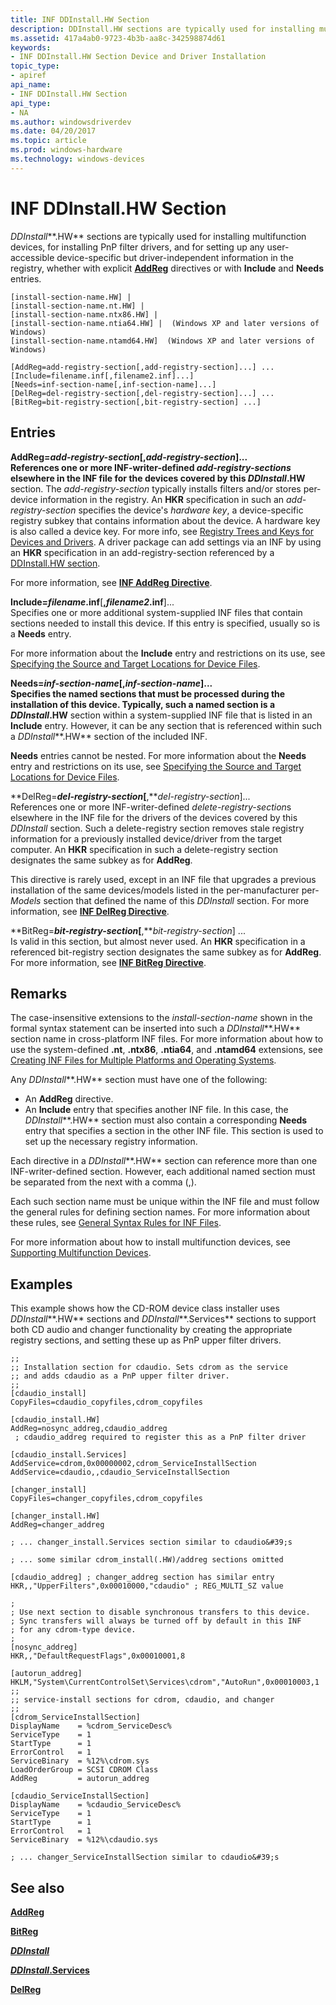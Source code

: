 ```yaml
---
title: INF DDInstall.HW Section
description: DDInstall.HW sections are typically used for installing multifunction devices, for installing PnP filter drivers, and for setting up any user-accessible device-specific but driver-independent information in the registry, whether with explicit AddReg directives or with Include and Needs entries.
ms.assetid: 417a4ab0-9723-4b3b-aa8c-342598874d61
keywords:
- INF DDInstall.HW Section Device and Driver Installation
topic_type:
- apiref
api_name:
- INF DDInstall.HW Section
api_type:
- NA
ms.author: windowsdriverdev
ms.date: 04/20/2017
ms.topic: article
ms.prod: windows-hardware
ms.technology: windows-devices
---
```


# INF DDInstall.HW Section


*DDInstall***.HW** sections are typically used for installing multifunction devices, for installing PnP filter drivers, and for setting up any user-accessible device-specific but driver-independent information in the registry, whether with explicit [**AddReg**](inf-addreg-directive.md) directives or with **Include** and **Needs** entries.

```
[install-section-name.HW] |
[install-section-name.nt.HW] |
[install-section-name.ntx86.HW] |
[install-section-name.ntia64.HW] |  (Windows XP and later versions of Windows)
[install-section-name.ntamd64.HW]  (Windows XP and later versions of Windows)
 
[AddReg=add-registry-section[,add-registry-section]...] ...
[Include=filename.inf[,filename2.inf]...]
[Needs=inf-section-name[,inf-section-name]...]
[DelReg=del-registry-section[,del-registry-section]...] ...
[BitReg=bit-registry-section[,bit-registry-section] ...] 
```

## Entries


<a href="" id="addreg-add-registry-section--add-registry-section----"></a>**AddReg=***add-registry-section*\[**,***add-registry-section*\]...  
References one or more INF-writer-defined *add-registry-sections* elsewhere in the INF file for the devices covered by this *DDInstall***.HW** section. The *add-registry-section* typically installs filters and/or stores per-device information in the registry. An **HKR** specification in such an *add-registry-section* specifies the device's *hardware key*, a device-specific registry subkey that contains information about the device. A hardware key is also called a device key. For more info, see [Registry Trees and Keys for Devices and Drivers](https://docs.microsoft.com/en-us/windows-hardware/drivers/install/registry-trees-and-keys). A driver package can add settings via an INF by using an **HKR** specification in an add-registry-section referenced by a [DDInstall.HW section](https://docs.microsoft.com/en-us/windows-hardware/drivers/install/inf-ddinstall-hw-section). 

For more information, see [**INF AddReg Directive**](inf-addreg-directive.md).

<a href="" id="include-filename-inf--filename2-inf----"></a>**Include=***filename***.inf**\[**,***filename2***.inf**\]...  
Specifies one or more additional system-supplied INF files that contain sections needed to install this device. If this entry is specified, usually so is a **Needs** entry.

For more information about the **Include** entry and restrictions on its use, see [Specifying the Source and Target Locations for Device Files](specifying-the-source-and-target-locations-for-device-files.md).

<a href="" id="needs-inf-section-name--inf-section-name----"></a>**Needs=***inf-section-name*\[**,***inf-section-name*\]...  
Specifies the named sections that must be processed during the installation of this device. Typically, such a named section is a *DDInstall***.HW** section within a system-supplied INF file that is listed in an **Include** entry. However, it can be any section that is referenced within such a *DDInstall***.HW** section of the included INF.

**Needs** entries cannot be nested. For more information about the **Needs** entry and restrictions on its use, see [Specifying the Source and Target Locations for Device Files](specifying-the-source-and-target-locations-for-device-files.md).

<a href="" id="delreg-del-registry-section--del-registry-section----"></a>**DelReg=***del-registry-section*\[**,***del-registry-section*\]...  
References one or more INF-writer-defined *delete-registry-section*s elsewhere in the INF file for the drivers of the devices covered by this *DDInstall* section. Such a delete-registry section removes stale registry information for a previously installed device/driver from the target computer. An **HKR** specification in such a delete-registry section designates the same subkey as for **AddReg**.

This directive is rarely used, except in an INF file that upgrades a previous installation of the same devices/models listed in the per-manufacturer per-*Models* section that defined the name of this *DDInstall* section. For more information, see [**INF DelReg Directive**](inf-delreg-directive.md).

<a href="" id="bitreg-bit-registry-section--bit-registry-section-----"></a>**BitReg=***bit-registry-section*\[**,***bit-registry-section*\] ...  
Is valid in this section, but almost never used. An **HKR** specification in a referenced bit-registry section designates the same subkey as for **AddReg**. For more information, see [**INF BitReg Directive**](inf-bitreg-directive.md).

Remarks
-------

The case-insensitive extensions to the *install-section-name* shown in the formal syntax statement can be inserted into such a *DDInstall***.HW** section name in cross-platform INF files. For more information about how to use the system-defined **.nt**, **.ntx86**, **.ntia64**, and **.ntamd64** extensions, see [Creating INF Files for Multiple Platforms and Operating Systems](creating-inf-files-for-multiple-platforms-and-operating-systems.md).

Any *DDInstall***.HW** section must have one of the following:

-   An **AddReg** directive.
-   An **Include** entry that specifies another INF file. In this case, the *DDInstall***.HW** section must also contain a corresponding **Needs** entry that specifies a section in the other INF file. This section is used to set up the necessary registry information.

Each directive in a *DDInstall***.HW** section can reference more than one INF-writer-defined section. However, each additional named section must be separated from the next with a comma (,).

Each such section name must be unique within the INF file and must follow the general rules for defining section names. For more information about these rules, see [General Syntax Rules for INF Files](general-syntax-rules-for-inf-files.md).

For more information about how to install multifunction devices, see [Supporting Multifunction Devices](https://msdn.microsoft.com/library/windows/hardware/ff542743).

Examples
--------

This example shows how the CD-ROM device class installer uses *DDInstall***.HW** sections and *DDInstall***.Services** sections to support both CD audio and changer functionality by creating the appropriate registry sections, and setting these up as PnP upper filter drivers.

```
;;
;; Installation section for cdaudio. Sets cdrom as the service 
;; and adds cdaudio as a PnP upper filter driver. 
;;
[cdaudio_install]
CopyFiles=cdaudio_copyfiles,cdrom_copyfiles

[cdaudio_install.HW]
AddReg=nosync_addreg,cdaudio_addreg
 ; cdaudio_addreg required to register this as a PnP filter driver

[cdaudio_install.Services]
AddService=cdrom,0x00000002,cdrom_ServiceInstallSection
AddService=cdaudio,,cdaudio_ServiceInstallSection

[changer_install]
CopyFiles=changer_copyfiles,cdrom_copyfiles

[changer_install.HW]
AddReg=changer_addreg

; ... changer_install.Services section similar to cdaudio&#39;s

; ... some similar cdrom_install(.HW)/addreg sections omitted 

[cdaudio_addreg] ; changer_addreg section has similar entry
HKR,,"UpperFilters",0x00010000,"cdaudio" ; REG_MULTI_SZ value 

;
; Use next section to disable synchronous transfers to this device. 
; Sync transfers will always be turned off by default in this INF 
; for any cdrom-type device.
;
[nosync_addreg]
HKR,,"DefaultRequestFlags",0x00010001,8

[autorun_addreg]
HKLM,"System\CurrentControlSet\Services\cdrom","AutoRun",0x00010003,1
;;
;; service-install sections for cdrom, cdaudio, and changer
;;
[cdrom_ServiceInstallSection]
DisplayName    = %cdrom_ServiceDesc%
ServiceType    = 1
StartType      = 1
ErrorControl   = 1
ServiceBinary  = %12%\cdrom.sys
LoadOrderGroup = SCSI CDROM Class
AddReg         = autorun_addreg

[cdaudio_ServiceInstallSection]
DisplayName    = %cdaudio_ServiceDesc%
ServiceType    = 1
StartType      = 1
ErrorControl   = 1
ServiceBinary  = %12%\cdaudio.sys

; ... changer_ServiceInstallSection similar to cdaudio&#39;s
```

## See also


[**AddReg**](inf-addreg-directive.md)

[**BitReg**](inf-bitreg-directive.md)

[***DDInstall***](inf-ddinstall-section.md)

[***DDInstall*.Services**](inf-ddinstall-services-section.md)

[**DelReg**](inf-delreg-directive.md)

 

 






